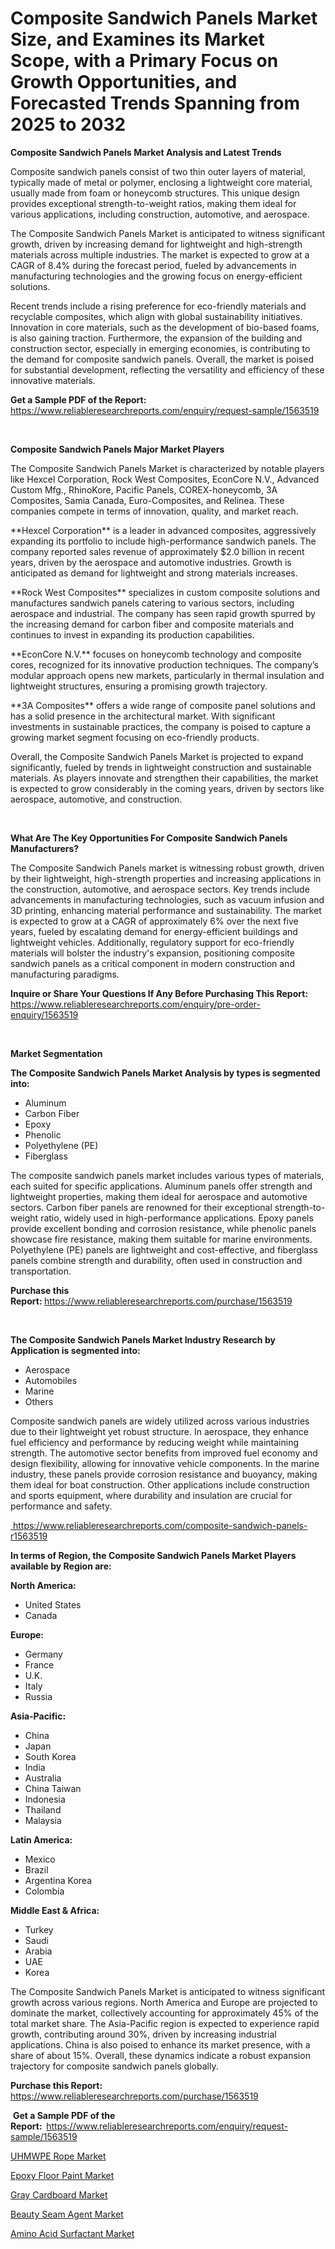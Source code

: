 <p><h1>Composite Sandwich Panels Market Size, and Examines its Market Scope, with a Primary Focus on Growth Opportunities, and Forecasted Trends Spanning from 2025 to 2032</h1></p><p><strong>Composite Sandwich Panels Market Analysis and Latest Trends</strong></p>
<p><p>Composite sandwich panels consist of two thin outer layers of material, typically made of metal or polymer, enclosing a lightweight core material, usually made from foam or honeycomb structures. This unique design provides exceptional strength-to-weight ratios, making them ideal for various applications, including construction, automotive, and aerospace. </p><p>The Composite Sandwich Panels Market is anticipated to witness significant growth, driven by increasing demand for lightweight and high-strength materials across multiple industries. The market is expected to grow at a CAGR of 8.4% during the forecast period, fueled by advancements in manufacturing technologies and the growing focus on energy-efficient solutions. </p><p>Recent trends include a rising preference for eco-friendly materials and recyclable composites, which align with global sustainability initiatives. Innovation in core materials, such as the development of bio-based foams, is also gaining traction. Furthermore, the expansion of the building and construction sector, especially in emerging economies, is contributing to the demand for composite sandwich panels. Overall, the market is poised for substantial development, reflecting the versatility and efficiency of these innovative materials.</p></p>
<p><strong>Get a Sample PDF of the Report:&nbsp;</strong> <a href="https://www.reliableresearchreports.com/enquiry/request-sample/1563519?utm_campaign=2123&utm_medium=2&utm_source=Github&utm_content=ia&utm_term=30012025&utm_id=composite-sandwich-panels">https://www.reliableresearchreports.com/enquiry/request-sample/1563519</a></p>
<p>&nbsp;</p>
<p><strong>Composite Sandwich Panels Major Market Players</strong></p>
<p><p>The Composite Sandwich Panels Market is characterized by notable players like Hexcel Corporation, Rock West Composites, EconCore N.V., Advanced Custom Mfg., RhinoKore, Pacific Panels, COREX-honeycomb, 3A Composites, Samia Canada, Euro-Composites, and Relinea. These companies compete in terms of innovation, quality, and market reach.</p><p>**Hexcel Corporation** is a leader in advanced composites, aggressively expanding its portfolio to include high-performance sandwich panels. The company reported sales revenue of approximately $2.0 billion in recent years, driven by the aerospace and automotive industries. Growth is anticipated as demand for lightweight and strong materials increases.</p><p>**Rock West Composites** specializes in custom composite solutions and manufactures sandwich panels catering to various sectors, including aerospace and industrial. The company has seen rapid growth spurred by the increasing demand for carbon fiber and composite materials and continues to invest in expanding its production capabilities.</p><p>**EconCore N.V.** focuses on honeycomb technology and composite cores, recognized for its innovative production techniques. The company’s modular approach opens new markets, particularly in thermal insulation and lightweight structures, ensuring a promising growth trajectory.</p><p>**3A Composites** offers a wide range of composite panel solutions and has a solid presence in the architectural market. With significant investments in sustainable practices, the company is poised to capture a growing market segment focusing on eco-friendly products.</p><p>Overall, the Composite Sandwich Panels Market is projected to expand significantly, fueled by trends in lightweight construction and sustainable materials. As players innovate and strengthen their capabilities, the market is expected to grow considerably in the coming years, driven by sectors like aerospace, automotive, and construction.</p></p>
<p>&nbsp;</p>
<p><strong>What Are The Key Opportunities For Composite Sandwich Panels Manufacturers?</strong></p>
<p><p>The Composite Sandwich Panels market is witnessing robust growth, driven by their lightweight, high-strength properties and increasing applications in the construction, automotive, and aerospace sectors. Key trends include advancements in manufacturing technologies, such as vacuum infusion and 3D printing, enhancing material performance and sustainability. The market is expected to grow at a CAGR of approximately 6% over the next five years, fueled by escalating demand for energy-efficient buildings and lightweight vehicles. Additionally, regulatory support for eco-friendly materials will bolster the industry's expansion, positioning composite sandwich panels as a critical component in modern construction and manufacturing paradigms.</p></p>
<p><strong>Inquire or Share Your Questions If Any Before Purchasing This Report:</strong> <a href="https://www.reliableresearchreports.com/enquiry/pre-order-enquiry/1563519?utm_campaign=2123&utm_medium=2&utm_source=Github&utm_content=ia&utm_term=30012025&utm_id=composite-sandwich-panels">https://www.reliableresearchreports.com/enquiry/pre-order-enquiry/1563519</a></p>
<p>&nbsp;</p>
<p><strong>Market Segmentation</strong></p>
<p><strong>The Composite Sandwich Panels Market Analysis by types is segmented into:</strong></p>
<p><ul><li>Aluminum</li><li>Carbon Fiber</li><li>Epoxy</li><li>Phenolic</li><li>Polyethylene (PE)</li><li>Fiberglass</li></ul></p>
<p><p>The composite sandwich panels market includes various types of materials, each suited for specific applications. Aluminum panels offer strength and lightweight properties, making them ideal for aerospace and automotive sectors. Carbon fiber panels are renowned for their exceptional strength-to-weight ratio, widely used in high-performance applications. Epoxy panels provide excellent bonding and corrosion resistance, while phenolic panels showcase fire resistance, making them suitable for marine environments. Polyethylene (PE) panels are lightweight and cost-effective, and fiberglass panels combine strength and durability, often used in construction and transportation.</p></p>
<p><strong>Purchase this Report:&nbsp;</strong><a href="https://www.reliableresearchreports.com/purchase/1563519?utm_campaign=2123&utm_medium=2&utm_source=Github&utm_content=ia&utm_term=30012025&utm_id=composite-sandwich-panels">https://www.reliableresearchreports.com/purchase/1563519</a></p>
<p>&nbsp;</p>
<p><strong>The Composite Sandwich Panels Market Industry Research by Application is segmented into:</strong></p>
<p><ul><li>Aerospace</li><li>Automobiles</li><li>Marine</li><li>Others</li></ul></p>
<p><p>Composite sandwich panels are widely utilized across various industries due to their lightweight yet robust structure. In aerospace, they enhance fuel efficiency and performance by reducing weight while maintaining strength. The automotive sector benefits from improved fuel economy and design flexibility, allowing for innovative vehicle components. In the marine industry, these panels provide corrosion resistance and buoyancy, making them ideal for boat construction. Other applications include construction and sports equipment, where durability and insulation are crucial for performance and safety.</p></p>
<p><a href="https://www.reliableresearchreports.com/composite-sandwich-panels-r1563519?utm_campaign=2123&utm_medium=2&utm_source=Github&utm_content=ia&utm_term=30012025&utm_id=composite-sandwich-panels">&nbsp;https://www.reliableresearchreports.com/composite-sandwich-panels-r1563519</a></p>
<p><strong>In terms of Region, the Composite Sandwich Panels Market Players available by Region are:</strong></p>
<p>
    <p> <strong> North America: </strong>
        <ul>
            <li>United States</li>
            <li>Canada</li>
        </ul>
        </p> 
    <p> <strong> Europe: </strong>
        <ul>
            <li>Germany</li>
            <li>France</li>
            <li>U.K.</li>
            <li>Italy</li>
            <li>Russia</li>
        </ul>
        </p> 
    <p> <strong> Asia-Pacific: </strong>
        <ul>
            <li>China</li>
            <li>Japan</li>
            <li>South Korea</li>
            <li>India</li>
            <li>Australia</li>
            <li>China Taiwan</li>
            <li>Indonesia</li>
            <li>Thailand</li>
            <li>Malaysia</li>
        </ul>
        </p> 
    <p> <strong> Latin America: </strong>
        <ul>
            <li>Mexico</li>
            <li>Brazil</li>
            <li>Argentina Korea</li>
            <li>Colombia</li>
        </ul>
        </p> 
    <p> <strong> Middle East & Africa: </strong>
        <ul>
            <li>Turkey</li>
            <li>Saudi</li>
            <li>Arabia</li>
            <li>UAE</li>
            <li>Korea</li>
        </ul>
    </p>
    </p>
<p><p>The Composite Sandwich Panels Market is anticipated to witness significant growth across various regions. North America and Europe are projected to dominate the market, collectively accounting for approximately 45% of the total market share. The Asia-Pacific region is expected to experience rapid growth, contributing around 30%, driven by increasing industrial applications. China is also poised to enhance its market presence, with a share of about 15%. Overall, these dynamics indicate a robust expansion trajectory for composite sandwich panels globally.</p></p>
<p><strong>Purchase this Report: </strong><a href="https://www.reliableresearchreports.com/purchase/1563519?utm_campaign=2123&utm_medium=2&utm_source=Github&utm_content=ia&utm_term=30012025&utm_id=composite-sandwich-panels">https://www.reliableresearchreports.com/purchase/1563519</a></p>
<p>&nbsp;<strong>Get a Sample PDF of the Report:&nbsp;&nbsp;</strong><a href="https://www.reliableresearchreports.com/enquiry/request-sample/1563519?utm_campaign=2123&utm_medium=2&utm_source=Github&utm_content=ia&utm_term=30012025&utm_id=composite-sandwich-panels">https://www.reliableresearchreports.com/enquiry/request-sample/1563519</a></p>
<p><strong></strong></p>
<p><p><a href="https://github.com/rashkaeduzor/Market-Research-Report-List-1/blob/main/uhmwpe-rope-market.md?utm_campaign=2123&utm_medium=2&utm_source=Github&utm_content=ia&utm_term=30012025&utm_id=composite-sandwich-panels">UHMWPE Rope Market</a></p><p><a href="https://github.com/djibenesha/Market-Research-Report-List-1/blob/main/epoxy-floor-paint-market.md?utm_campaign=2123&utm_medium=2&utm_source=Github&utm_content=ia&utm_term=30012025&utm_id=composite-sandwich-panels">Epoxy Floor Paint Market</a></p><p><a href="https://github.com/abedlagagica4/Market-Research-Report-List-1/blob/main/gray-cardboard-market.md?utm_campaign=2123&utm_medium=2&utm_source=Github&utm_content=ia&utm_term=30012025&utm_id=composite-sandwich-panels">Gray Cardboard Market</a></p><p><a href="https://github.com/birbamanan03/Market-Research-Report-List-1/blob/main/beauty-seam-agent-market.md?utm_campaign=2123&utm_medium=2&utm_source=Github&utm_content=ia&utm_term=30012025&utm_id=composite-sandwich-panels">Beauty Seam Agent Market</a></p><p><a href="https://github.com/bholdsfofie/Market-Research-Report-List-1/blob/main/amino-acid-surfactant-market.md?utm_campaign=2123&utm_medium=2&utm_source=Github&utm_content=ia&utm_term=30012025&utm_id=composite-sandwich-panels">Amino Acid Surfactant Market</a></p></p>